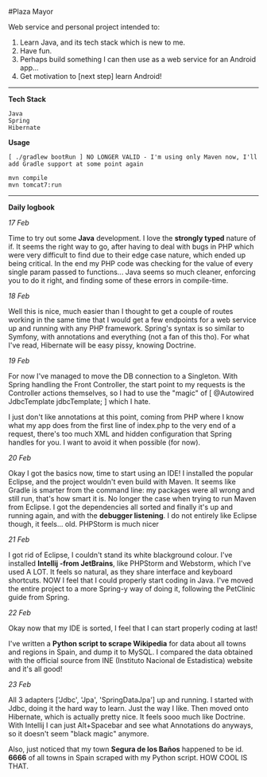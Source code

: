 #Plaza Mayor

Web service and personal project intended to:

1. Learn Java, and its tech stack which is new to me.
2. Have fun.
3. Perhaps build something I can then use as a web service for an Android app...
4. Get motivation to [next step] learn Android!

---

**Tech Stack**

	Java
	Spring
	Hibernate

**Usage**

	[ ./gradlew bootRun ] NO LONGER VALID - I'm using only Maven now, I'll add Gradle support at some point again
	
	mvn compile
	mvn tomcat7:run

---

**Daily logbook**

*17 Feb*

Time to try out some **Java** development. I love the **strongly typed** nature of if. It seems the right way to go, after having to deal with bugs in PHP which were very difficult to find due to their edge case nature, which ended up being critical. In the end my PHP code was checking for the value of every single param passed to functions... Java seems so much cleaner, enforcing you to do it right, and finding some of these errors in compile-time.

*18 Feb*

Well this is nice, much easier than I thought to get a couple of routes working in the same time that I would get a few endpoints for a web service up and running with any PHP framework. Spring's syntax is so similar to Symfony, with annotations and everything (not a fan of this tho). For what I've read, Hibernate will be easy pissy, knowing Doctrine.

*19 Feb*

For now I've managed to move the DB connection to a Singleton. With Spring handling the Front Controller, the start point to my requests is the Controller actions themselves, so I had to use the "magic" of [ @Autowired JdbcTemplate jdbcTemplate; ] which I hate.

I just don't like annotations at this point, coming from PHP where I know what my app does from the first line of index.php to the very end of a request, there's too much XML and hidden configuration that Spring handles for you. I want to avoid it when possible (for now).

*20 Feb*

Okay I got the basics now, time to start using an IDE! I installed the popular Eclipse, and the project wouldn't even build with Maven. It seems like Gradle is smarter from the command line: my packages were all wrong and still run, that's how smart it is. No longer the case when trying to run Maven from Eclipse. I got the dependencies all sorted and finally it's up and running again, and with the **debugger listening**. I do not entirely like Eclipse though, it feels... old. PHPStorm is much nicer

*21 Feb*

I got rid of Eclipse, I couldn't stand its white blackground colour. I've installed **Intellij -from JetBrains**, like PHPStorm and Webstorm, which I've used A LOT. It feels so natural, as they share interface and keyboard shortcuts. NOW I feel that I could properly start coding in Java. I've moved the entire project to a more Spring-y way of doing it, following the PetClinic guide from Spring.

*22 Feb*

Okay now that my IDE is sorted, I feel that I can start properly coding at last!

I've written a **Python script to scrape Wikipedia** for data about all towns and regions in Spain, and dump it to MySQL. I compared the data obtained with the official source from INE (Instituto Nacional de Estadistica) website and it's all good!

*23 Feb*

All 3 adapters ['Jdbc', 'Jpa', 'SpringDataJpa'] up and running. I started with Jdbc, doing it the hard way to learn. Just the way I like. Then moved onto Hibernate, which is actually pretty nice. It feels sooo much like Doctrine. With Intellij I can just Alt+Spacebar and see what Annotations do anyways, so it doesn't seem "black magic" anymore.

Also, just noticed that my town **Segura de los Baños** happened to be id. **6666** of all towns in Spain scraped with my Python script. HOW COOL IS THAT.
